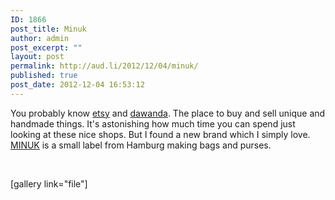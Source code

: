 ```yaml
---
ID: 1866
post_title: Minuk
author: admin
post_excerpt: ""
layout: post
permalink: http://aud.li/2012/12/04/minuk/
published: true
post_date: 2012-12-04 16:53:12
---
```

You probably know <a href="http://www.etsy.com/">etsy</a> and <a href="http://de.dawanda.com/">dawanda</a>. The place to buy and sell unique and handmade things. It's astonishing how much time you can spend just looking at these nice shops. But I found a new brand which I simply love. <a href="www.minuk.eu">MINUK</a> is a small label from Hamburg making bags and purses.

&nbsp;

[gallery link="file"]

&nbsp;
